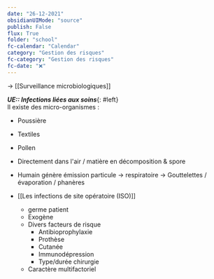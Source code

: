 ```yaml
---
date: "26-12-2021"
obsidianUIMode: "source"
publish: False
flux: True
folder: "school"
fc-calendar: "Calendar"
category: "Gestion des risques"
fc-category: "Gestion des risques"
fc-date: "❌"
---
```

→ [[Surveillance microbiologiques]]

***UE:: Infections liées aux soins***{: #left}  
Il existe des micro-organismes : 
- Poussière
- Textiles
- Pollen
- Directement dans l'air / matière en décomposition & spore

- Humain génère émission particule → respiratoire → Gouttelettes  / évaporation / phanères
- [[Les infections de site opératoire (ISO)]]
	- germe patient 
	- Exogène
	- Divers facteurs de risque
		- Antibioprophylaxie
		- Prothèse
		- Cutanée
		- Immunodépression
		- Type/durée chirurgie
	- Caractère multifactoriel